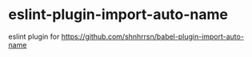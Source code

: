 # eslint-plugin-import-auto-name
eslint plugin for https://github.com/shnhrrsn/babel-plugin-import-auto-name
